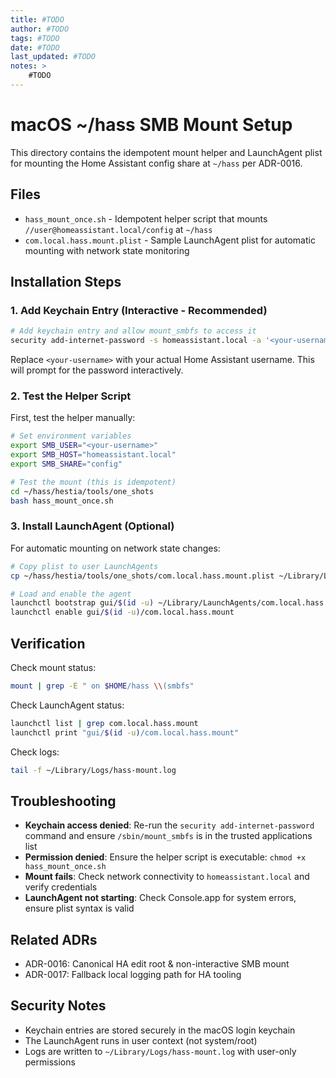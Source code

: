 ```yaml
---
title: #TODO
author: #TODO
tags: #TODO
date: #TODO
last_updated: #TODO
notes: > 
    #TODO
---
```


# macOS ~/hass SMB Mount Setup

This directory contains the idempotent mount helper and LaunchAgent plist for mounting the Home Assistant config share at `~/hass` per ADR-0016.

## Files

- `hass_mount_once.sh` - Idempotent helper script that mounts `//user@homeassistant.local/config` at `~/hass`
- `com.local.hass.mount.plist` - Sample LaunchAgent plist for automatic mounting with network state monitoring

## Installation Steps

### 1. Add Keychain Entry (Interactive - Recommended)

```bash
# Add keychain entry and allow mount_smbfs to access it
security add-internet-password -s homeassistant.local -a '<your-username>' -r 'smb ' -T /sbin/mount_smbfs -l ha_haos_login
```

Replace `<your-username>` with your actual Home Assistant username. This will prompt for the password interactively.

### 2. Test the Helper Script

First, test the helper manually:

```bash
# Set environment variables
export SMB_USER="<your-username>"
export SMB_HOST="homeassistant.local" 
export SMB_SHARE="config"

# Test the mount (this is idempotent)
cd ~/hass/hestia/tools/one_shots
bash hass_mount_once.sh
```

### 3. Install LaunchAgent (Optional)

For automatic mounting on network state changes:

```bash
# Copy plist to user LaunchAgents
cp ~/hass/hestia/tools/one_shots/com.local.hass.mount.plist ~/Library/LaunchAgents/

# Load and enable the agent
launchctl bootstrap gui/$(id -u) ~/Library/LaunchAgents/com.local.hass.mount.plist
launchctl enable gui/$(id -u)/com.local.hass.mount
```

## Verification

Check mount status:
```bash
mount | grep -E " on $HOME/hass \\(smbfs"
```

Check LaunchAgent status:
```bash
launchctl list | grep com.local.hass.mount
launchctl print "gui/$(id -u)/com.local.hass.mount"
```

Check logs:
```bash
tail -f ~/Library/Logs/hass-mount.log
```

## Troubleshooting

- **Keychain access denied**: Re-run the `security add-internet-password` command and ensure `/sbin/mount_smbfs` is in the trusted applications list
- **Permission denied**: Ensure the helper script is executable: `chmod +x hass_mount_once.sh`
- **Mount fails**: Check network connectivity to `homeassistant.local` and verify credentials
- **LaunchAgent not starting**: Check Console.app for system errors, ensure plist syntax is valid

## Related ADRs

- ADR-0016: Canonical HA edit root & non-interactive SMB mount
- ADR-0017: Fallback local logging path for HA tooling

## Security Notes

- Keychain entries are stored securely in the macOS login keychain
- The LaunchAgent runs in user context (not system/root)
- Logs are written to `~/Library/Logs/hass-mount.log` with user-only permissions